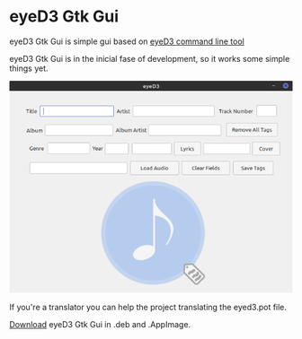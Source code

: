 # eyeD3 Gtk Gui

eyeD3 Gtk Gui is simple gui based on <a href="https://eyed3.readthedocs.io/en/latest/#documentation-index" target="_blank"> eyeD3 command line tool</a>

eyeD3 Gtk Gui is in the inicial fase of development, so it works some simple things yet.

<img src="https://github.com/Alexsussa/eyed3-gtk-gui/blob/master/screenshot-eyed-gtk-gui.png?raw=true">

If you're a translator you can help the project translating the eyed3.pot file.

<a href="https://github.com/Alexsussa/eyed3-gtk-gui/releases">Download</a> eyeD3 Gtk Gui in .deb and .AppImage.
